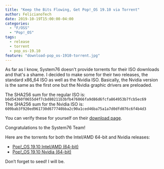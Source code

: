 ```yaml
---
title: "Keep the Bits Flowing, Get Pop!_OS 19.10 via Torrent"
author: FelicianoTech
date: 2019-10-19T15:00:00-04:00
categories:
  - "F/OSS"
  - "Pop!_OS"
tags:
  - release
  - torrent
  - pop_os-19.10
feature: "download-pop_os-1910-torrent.jpg"
---
```

As far as I know, System76 doesn't provide torrents for their ISO downloads and that's a shame.
I decided to make some for their two releases, the standard x86_64 ISO as well as the Nvidia ISO.
Basically, the Nvidia version is the same as the first one but the Nvidia graphic drivers are preloaded.

The SHA256 sum for the regular ISO is: `b6d54360f0655d4f7cbd80211b3bfb476066fa9d86d6fcfa864953b7fcb5ec69`  
The SHA256 sum for the Nvidia ISO is: `609bab3f920ed961730d677740bba2c90a1ced46ba75a1a7d0dfd076c6f4b4d3`

You can verify these for yourself on their [download page](https://system76.com/pop).

Congratulations to the System76 Team!

Here are the torrents for both the Intel/AMD 64-bit and Nvidia releases:

- [Pop!_OS 19.10 Intel/AMD (64-bit)][1] 
- [Pop!_OS 19.10 Nvidia (64-bit)][2]
  
Don’t forget to seed! I will be.

[1]: https://www.feliciano.tech/downloads/pop-os_19.10_amd64_intel_8.iso.torrent
[2]: https://www.feliciano.tech/downloads/pop-os_19.10_amd64_intel_8.iso.torrent
